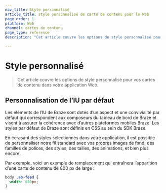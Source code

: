 ```yaml
---
nav_title: Style personnalisé
article_title: style personnalisé de carte de contenu pour le Web
page_order: 1
platform: Web
channel: cartes de contenu
page_type: reference
description: "Cet article couvre les options de style personnalisé pour vos cartes de contenu dans votre application Web."

---
```


# Style personnalisé

> Cet article couvre les options de style personnalisé pour vos cartes de contenu dans votre application Web.

## Personnalisation de l’IU par défaut

Les éléments de l’IU de Braze sont dotés d’un aspect et une convivialité par défaut qui correspondent aux composeurs du tableau de bord de Braze et visent à assurer la cohérence avec d’autres plateformes mobiles Braze. Les styles par défaut de Braze sont définis en CSS au sein du SDK Braze.

En écrasant des styles sélectionnés dans votre application, il est possible de personnaliser notre fil standard avec vos propres images de fond, des familles de polices, des styles, des tailles, des animations, et bien plus encore. 

Par exemple, voici un exemple de remplacement qui entraînera l’apparition d’une carte de contenu de 800 px de large :

``` css
body .ab-feed {
  width: 800px;
}
```